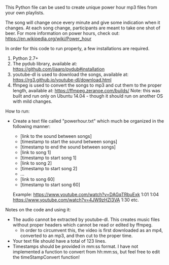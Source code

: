 This Python file can be used to create unique power hour mp3 files from your own playlists.

The song will change once every minute and give some indication when it changes.
At each song change, participants are meant to take one shot of beer.
For more information on power hours, check out: https://en.wikipedia.org/wiki/Power_hour

In order for this code to run properly, a few installations are required.
  1. Python 2.7+
  2. The pydub library, available at: https://github.com/jiaaro/pydub#installation
  3. youtube-dl is used to download the songs, available at: https://rg3.github.io/youtube-dl/download.html
  4. ffmpeg is used to convert the songs to mp3 and cut them to the proper length, available at: https://ffmpeg.zeranoe.com/builds/
Note: this was built and run only on Ubuntu 14.04 - though it should run on another OS with mild changes.

How to run:
  - Create a text file called "powerhour.txt" which much be organized in the following manner:
    * [link to the sound between songs]
    * [timestamp to start the sound between songs]
    * [timestamp to end the sound between songs]
    * [link to song 1]
    * [timestamp to start song 1]
    * [link to song 2]
    * [timestamp to start song 2]
    * ...
    * [link to song 60]
    * [timestamp to start song 60]
    
    Example:
      https://www.youtube.com/watch?v=DAGqTRbuExk
      1:01
      1:04
      https://www.youtube.com/watch?v=4JW9zHZI3VA
      1:30
      etc.
      
Notes on the code and using it:
  - The audio cannot be extracted by youtube-dl. This creates music files without proper headers which cannot be read or edited by ffmpeg.
    - In order to circumvent this, the video is first downloaded as an mp4, converted to an mp3, and then cut to the proper time.
  - Your text file should have a total of 123 lines.
  - Timestamps should be provided in mm:ss format. I have not implemented a function to convert from hh:mm:ss, but feel free to edit the timeStampConvert function!
